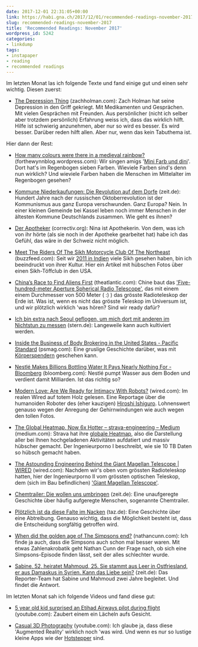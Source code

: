 ```yaml
---
date: 2017-12-01 22:31:05+00:00
link: https://habi.gna.ch/2017/12/01/recommended-readings-november-2017/
slug: recommended-readings-november-2017
title: 'Recommended Readings: November 2017'
wordpress_id: 5242
categories:
- linkdump
tags:
- instapaper
- reading
- recommended readings
---
```


Im letzten Monat las ich folgende Texte und fand einige gut und einen sehr wichtig.
Diesen zuerst:





  * [The Depression Thing](https://zachholman.com/posts/the-depression-thing) (zachholman.com): Zach Holman hat seine Depression in den Griff gekriegt. Mit Medikamenten und Gesprächen. Mit vielen Gesprächen mit Freunden. Aus persönlicher (nicht ich selber aber trotzdem persönlich) Erfahrung weiss ich, dass das wirklich hilft. Hilfe ist schwierig anzunehmen, aber nur so wird es besser. Es wird besser. Darüber reden hilft allen. Aber nur, wenn das kein Tabuthema ist.



Hier dann der Rest:



  * [How many colours were there in a medieval rainbow?](https://forthewynnblog.wordpress.com/2017/11/20/how-many-colours-were-there-in-a-medieval-rainbow/) (forthewynnblog.wordpress.com): Wir singen amigs '[Mini Farb und dini](http://chinderliedli.ch/index.php/2011/05/20/mini-farb-und-dini/)'. Dort hat's im Regenbogen sieben Farben. Wieviele Farben sind's denn nun wirklich? Und wieviele Farben haben die Menschen im Mittelalter im Regenbogen gesehen?


  * [Kommune Niederkaufungen: Die Revolution auf dem Dorfe](http://www.zeit.de/2017/43/kommune-niederkaufungen-kommunismus-kassel/komplettansicht) (zeit.de): Hundert Jahre nach der russischen Oktoberrevolution ist der Kommunismus aus ganz Europa verschwunden. Ganz Europa? Nein. In einer kleinen Gemeinde bei Kassel leben noch immer Menschen in der ältesten Kommune Deutschlands zusammen. Wie geht es ihnen?


  * [Der Apotheker](https://correctiv.org/recherchen/stories/2017/11/10/der-alte-apotheker/) (correctiv.org): Nina ist Apothekerin. Von dem, was ich von ihr hörte (als sie noch in der Apotheke gearbeitet hat) habe ich das Gefühl, das wäre in der Schweiz nicht möglich.


  * [Meet The Riders Of The Sikh Motorcycle Club Of The Northeast](https://www.buzzfeed.com/teresamathew/on-a-ride-with-a-sikh-motorcycle-club) (buzzfeed.com): Seit wir [2011 in Indien](https://flic.kr/p/9BGRPe) viele Sikh gesehen haben, bin ich beeindruckt von ihrer Kultur. Hier ein Artikel mit hübschen Fotos über einen Sikh-Töffclub in den USA.


  * [China’s Race to Find Aliens First](https://www.theatlantic.com/magazine/archive/2017/12/what-happens-if-china-makes-first-contact/544131/) (theatlantic.com): Chine baut das ['Five-hundred-meter Aperture Spherical Radio Telescope'](http://fast.bao.ac.cn/en/), das mit einem einem Durchmesser von 500 Meter ( :) ) das grösste Radioteleskop der Erde ist. Was ist, wenn es nicht das grösste Teleskop im Universum ist, und wir plötzlich wirklich 'was hören? Sind wir ready dafür?


  * [Ich bin extra nach Seoul geflogen, um mich dort mit anderen im Nichtstun zu messen](https://www.stern.de/neon/magazin/freizeit/ich-bin-extra-nach-seoul-geflogen--um-mich-dort-mit-anderen-im-nichtstun-zu-messen-7687950.html) (stern.de): Langeweile kann auch kultiviert werden.


  * [Inside the Business of Body Brokering in the United States - Pacific Standard](https://psmag.com/magazine/arms-dealers) (psmag.com): Eine gruslige Geschichte darüber, was mit  [Körperspendern](http://www.ana.unibe.ch/dienstleistungen/koerperspende/index_ger.html) geschehen kann.


  * [Nestlé Makes Billions Bottling Water It Pays Nearly Nothing For - Bloomberg](https://www.bloomberg.com/news/features/2017-09-21/nestl-makes-billions-bottling-water-it-pays-nearly-nothing-for) (bloomberg.com): Nestlé pumpt Wasser aus dem Boden und verdient damit Milliarden. Ist das richtig so?


  * [Modern Love: Are We Ready for Intimacy With Robots?](https://www.wired.com/2017/10/hiroshi-ishiguro-when-robots-act-just-like-humans/) (wired.com): Im realen Wired auf totem Holz gelesen. Eine Reportage über die humanoiden Roboter des (eher kauzigen) [Hiroshi Ishiguro](https://en.wikipedia.org/wiki/Hiroshi_Ishiguro). Lohnenswert genauso wegen der Anregung der Gehirnwindungen wie auch wegen den tollen Fotos.


  * [The Global Heatmap, Now 6x Hotter – strava-engineering – Medium](https://medium.com/strava-engineering/the-global-heatmap-now-6x-hotter-23fc01d301de) (medium.com): Strava hat ihre [globale Heatmap](https://labs.strava.com/heatmap/#13.51/7.39493/46.95466/hot/all), also die Darstellung aller bei Ihnen hochgeladenen Aktivitäten aufdatiert und massiv hübscher gemacht. Der Ingenieurporno I beschreibt, wie sie 10 TB Daten so hübsch gemacht haben.


  * [The Astounding Engineering Behind the Giant Magellan Telescope | WIRED](https://www.wired.com/story/the-astounding-engineering-behind-the-giant-magellan-telescope/) (wired.com): Nachdem wir's oben vom grössten Radioteleskop hatten, hier der Ingenieurporno II vom grössten optischen Teleskop, dem (sich im Bau befindlichen) ['Giant Magellan Telescope'](http://www.gmto.org/gallery/3d-renderings/). 


  * [Chemtrailer: Die wollen uns umbringen](http://www.zeit.de/2017/41/fake-news-chemtrails-wissenschaft-wahrheit-luegenpresse/komplettansicht) (zeit.de): Eine unaufgeregte Geschichte über häufig aufgeregte Menschen, sogenannte Chemtrailer.


  * [Plötzlich ist da diese Falte im Nacken](http://www.taz.de/!5455285/) (taz.de): Eine Geschichte über eine Abtreibung. Genauso wichtig, dass die Möglichkeit besteht ist, dass die Entscheidung sorgfältig getroffen wird.


  * [When did the golden age of The Simpsons end?](http://www.nathancunn.com/2017-10-26-simpsons-decline/) (nathancunn.com): Ich finde ja auch, dass die Simpsons auch schon mal besser waren. Mit etwas Zahlenakrobatik geht Nathan Cunn der Frage nach, ob sich eine Simpsons-Episode finden lässt, seit der alles schlechter wurde.


  * [Sabine, 52, heiratet Mahmoud, 25. Sie stammt aus Leer in Ostfriesland, er aus Damaskus in Syrien. Kann das Liebe sein?](http://www.zeit.de/2017/44/beziehungen-syrer-deutsche-heirat-flucht-partnerschaft/komplettansicht) (zeit.de): Das Reporter-Team hat Sabine und Mahmoud zwei Jahre begleitet. Und findet die Antwort.



Im letzten Monat sah ich folgende Videos und fand diese gut:



  * [5 year old kid surprised an Etihad Airways pilot during flight](https://www.youtube.com/watch?v=HXkSe_QCJL4) (youtube.com): Zaubert einem ein Lächeln aufs Gesicht.


  * [Casual 3D Photography](https://www.youtube.com/watch?v=wGBistgOsyQ) (youtube.com): Ich glaube ja, dass diese 'Augmented Reality' wirklich noch 'was wird. Und wenn es nur so lustige kleine Apps wie der [Hotstepper](http://hotstepper.dance/) sind.


